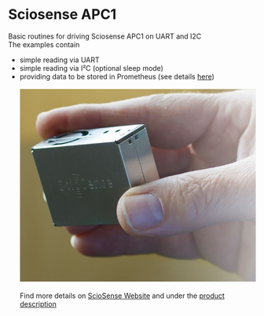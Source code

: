 # Sciosense APC1
Basic routines for driving Sciosense APC1 on UART and I2C<br>
The examples contain<br>
- simple reading via UART
- simple reading via I²C (optional sleep mode)
- providing data to be stored in Prometheus (see details [here](https://github.com/highonvoltageen/Sciosense-APC1-ESP32/tree/main))
 <br><br>
![APC1](./pic/Close-up-APC1-in-hand.jpg)<br><br>
Find more details on [ScioSense Website](https://www.sciosense.com) and under the [product description](https://www.sciosense.com/apc1-air-quality-combo-sensor/)

